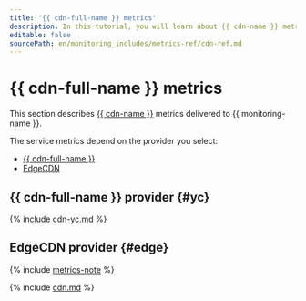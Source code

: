 ```yaml
---
title: '{{ cdn-full-name }} metrics'
description: In this tutorial, you will learn about {{ cdn-name }} metrics.
editable: false
sourcePath: en/monitoring_includes/metrics-ref/cdn-ref.md
---
```


# {{ cdn-full-name }} metrics


This section describes [{{ cdn-name }}](../../cdn/) metrics delivered to {{ monitoring-name }}.

The service metrics depend on the provider you select:
* [{{ cdn-full-name }}](#yc)
* [EdgeCDN](#edge)

## {{ cdn-full-name }} provider {#yc}

{% include [cdn-yc.md](../../_includes/monitoring/metrics-ref/cdn-yc.md) %}

## EdgeCDN provider {#edge}

{% include [metrics-note](../../_includes/cdn/metrics-note.md) %}

{% include [cdn.md](../../_includes/monitoring/metrics-ref/cdn.md) %}